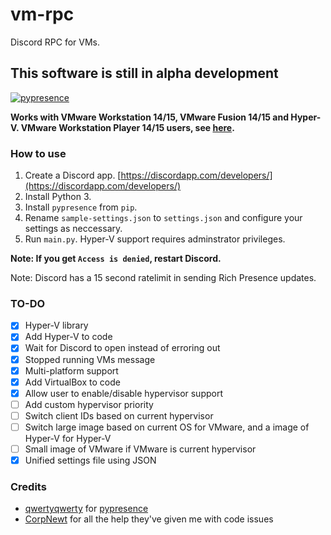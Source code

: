 # vm-rpc

Discord RPC for VMs.

## This software is still in alpha development

[![pypresence](https://img.shields.io/badge/using-pypresence-00bb88.svg?style=flat-square&logo=discord&logoWidth=20)](https://github.com/qwertyquerty/pypresence)

**Works with VMware Workstation 14/15, VMware Fusion 14/15 and Hyper-V. VMware Workstation Player 14/15 users, see [here](https://github.com/dhinakg/vm-rpc/blob/master/vix.md).**

### How to use

1. Create a Discord app. [https://discordapp.com/developers/](https://discordapp.com/developers/)
2. Install Python 3.
3. Install `pypresence` from `pip`.
4. Rename `sample-settings.json` to `settings.json` and configure your settings as neccessary.
5. Run `main.py`. Hyper-V support requires adminstrator privileges.

**Note: If you get `Access is denied`, restart Discord.**

Note: Discord has a 15 second ratelimit in sending Rich Presence updates.

### TO-DO

- [X] Hyper-V library
- [X] Add Hyper-V to code
- [X] Wait for Discord to open instead of erroring out
- [X] Stopped running VMs message
- [X] Multi-platform support
- [X] Add VirtualBox to code
- [X] Allow user to enable/disable hypervisor support
- [ ] Add custom hypervisor priority
- [ ] Switch client IDs based on current hypervisor
- [ ] Switch large image based on current OS for VMware, and a image of Hyper-V for Hyper-V
- [ ] Small image of VMware if VMware is current hypervisor
- [X] Unified settings file using JSON

### Credits

- [qwertyqwerty](https://github.com/qwertyquerty/) for [pypresence](https://github.com/qwertyquerty/pypresence/)
- [CorpNewt](https://github.com/corpnewt/) for all the help they've given me with code issues
